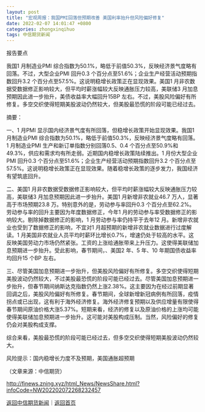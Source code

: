 ```yaml
---
layout: post
title: "宏观周报：我国PMI回落但预期改善 美国利率抬升但风险偏好修复"
date: 2022-02-07 14:01:47 +0800
categories: zhongxinqihuo
tags: 中信期货新闻
---
```

<p>报告要点</p>
 <p>我国1 月制造业PMI 综合指数为50.1%，略低于前值50.3%，反映经济景气度略有回落。不过，大型企业PMI 回升0.3 个百分点至51.6%；企业生产经营活动预期指数回升3.2 个百分点至57.5%。这说明稳增长政策正在显现效果。美国1 月非农数据受数据修正影响较大，但平均时薪涨幅较大反映通胀压力较高，美联储3 月加息预期因此进一步抬升，美债收益率大幅回升15BP 左右。不过，美股风险偏好有所修复。多空交织使得短期美股波动仍然较大，但美股最恐慌的阶段可能已经过去。</p>
 <p>摘要：</p>
 <p>一、1 月PMI 显示国内经济景气度有所回落，但稳增长政策开始显现效果。我国1 月制造业PMI 综合指数为50.1%，略低于前值50.3%，反映经济景气度略有回落。1 月制造业PMI 生产和新订单指数分别回落0.5、0.4 个百分点至50.9%和49.3%，供应和需求均有所走弱。近期国内稳增长政策陆续推出。1 月份大型企业PMI 回升0.3 个百分点至51.6%；企业生产经营活动预期指数回升3.2 个百分点至57.5%。这说明稳增长政策正在显现效果。随着稳增长政策的逐步发力，我国经济有望筑底回升。</p>
 <p>二、美国1 月非农数据受数据修正影响较大，但平均时薪涨幅较大反映通胀压力较高，美联储3 月加息预期因此进一步抬升。美国1 月新增非农就业46.7 万人，显著高于市场预期23.8 万。特别意外的是，劳动参与率回升0.3 个百分点至62.2%。劳动参与率的回升主要因为年度数据修正，今年1 月的劳动参与率受数据修正的影响较大。剔除掉数据修正的影响，1 月劳动参与率仍持平于去年12 月。新增非农就业也受到了数据修正的影响，不宜对1 月超预期的新增非农就业数据进行过度解读。1 月美国非农就业人员平均时薪环比增长0.7%，增速仍处于较高的水平。这反映美国劳动力市场仍然紧张。工资的上涨给通胀带来上升压力。这使得美联储加息预期进一步抬升。受此影响，春节期间，、美国2 年、5 年、10 年期国债收益率均回升15 个BP 左右。</p>
 <p>三、尽管美国加息预期进一步抬升，但美股风险偏好有所修复。多空交织使得短期美股波动仍然较大，不过美股最恐慌的阶段可能已经过去。尽管美国加息预期进一步抬升，但春节期间纳斯达克指数仍然上涨2.38%。这主要因为在经过前期显著回调之后，美股风险偏好有所修复。春节期间，全球新增新冠病例有所回落，疫情拐点或已出现，这有利于海外经济修复。海外经济修复预期以及供应增量有限使得春节期间原油价格大涨5.37%。短期来看，经济的修复以及原油价格的上涨均可能使得美联储加息预期进一步抬升。这可能对美股构成压制。当然，风险偏好的修复仍会对美股构成支撑。</p>
 <p>综合来看，美股最恐慌的阶段可能已经过去，但多空交织使得短期美股波动仍然较大。</p>
 <p>风险提示：国内稳增长力度不及预期，美国通胀超预期</p><p class="em_media">（文章来源：中信期货）</p>

<http://finews.zning.xyz/html_News/NewsShare.html?infoCode=NW202202072268232457>

[返回中信期货新闻](//finews.withounder.com/category/zhongxinqihuo.html)｜[返回首页](//finews.withounder.com/)